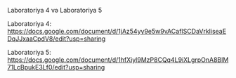 Laboratoriya 4 və Laboratoriya 5

Laboratoriya 4:
https://docs.google.com/document/d/1jAz54yy9e5w9vACafISCDaVrkliseaEDqJJxaaCpdV8/edit?usp=sharing

Laboratoriya 5:
https://docs.google.com/document/d/1hfXiyl9MzP8CQq4L9iXLgrpOnA8BlM71LcBpukE3Lf0/edit?usp=sharing

